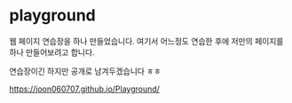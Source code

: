 # playground

웹 페이지 연습장을 하나 만들었습니다.
여기서 어느정도 연습한 후에 저만의 페이지를 하나 만들어보려고 합니다.

연습장이긴 하지만 공개로 남겨두겠습니다 ㅎㅎ

https://joon060707.github.io/Playground/
